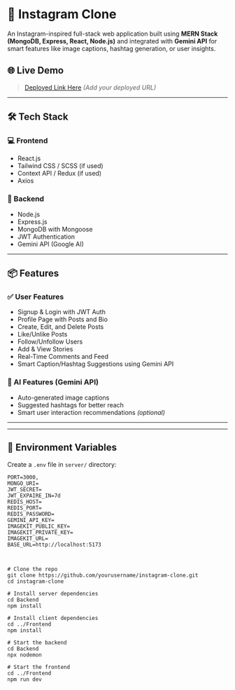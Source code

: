# 📸 Instagram Clone

An Instagram-inspired full-stack web application built using **MERN Stack (MongoDB, Express, React, Node.js)** and integrated with **Gemini API** for smart features like image captions, hashtag generation, or user insights.

## 🌐 Live Demo
> [Deployed Link Here](#) *(Add your deployed URL)*

---

## 🛠️ Tech Stack

### 💻 Frontend
- React.js
- Tailwind CSS / SCSS (if used)
- Context API / Redux (if used)
- Axios

### 🧠 Backend
- Node.js
- Express.js
- MongoDB with Mongoose
- JWT Authentication
- Gemini API (Google AI)

---

## 📦 Features

### ✅ User Features
- Signup & Login with JWT Auth
- Profile Page with Posts and Bio
- Create, Edit, and Delete Posts
- Like/Unlike Posts
- Follow/Unfollow Users
- Add & View Stories
- Real-Time Comments and Feed
- Smart Caption/Hashtag Suggestions using Gemini API

### 🤖 AI Features (Gemini API)
- Auto-generated image captions
- Suggested hashtags for better reach
- Smart user interaction recommendations *(optional)*

---



---

## 🔐 Environment Variables

Create a `.env` file in `server/` directory:

```env
PORT=3000,
MONGO_URI=
JWT_SECRET=
JWT_EXPAIRE_IN=7d
REDIS_HOST=
REDIS_PORT=
REDIS_PASSWORD=
GEMINI_API_KEY=
IMAGEKIT_PUBLIC_KEY=
IMAGEKIT_PRIVATE_KEY=
IMAGEKIT_URL=
BASE_URL=http://localhost:5173



# Clone the repo
git clone https://github.com/yourusername/instagram-clone.git
cd instagram-clone

# Install server dependencies
cd Backend
npm install

# Install client dependencies
cd ../Frontend
npm install

# Start the backend
cd Backend
npx nodemon

# Start the frontend
cd ../Frontend
npm run dev



